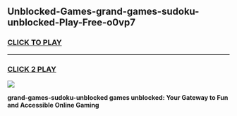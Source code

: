 
## Unblocked-Games-grand-games-sudoku-unblocked-Play-Free-o0vp7
<h3>
<a href="https://premium76.site?title=grand-games-sudoku-unblocked&ref=15A">CLICK TO PLAY</a></h3>
<hr>

<h3>
<a href="https://premium76.site?title=grand-games-sudoku-unblocked&ref=15A">CLICK 2 PLAY</a>
  
</h3>

<a href="https://premium76.site?title=grand-games-sudoku-unblocked&ref=15A"><img src="https://clearcache.store/games.png"></a>


**grand-games-sudoku-unblocked games unblocked: Your Gateway to Fun and Accessible Online Gaming**
